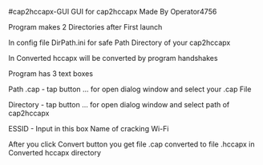 #cap2hccapx-GUI
GUI for cap2hccapx
Made By Operator4756

Program makes 2 Directories after First launch

In config file DirPath.ini for safe Path Directory of your cap2hccapx

In Converted hccapx will be converted by program handshakes


Program has 3 text boxes

Path .cap - tap button ... for open dialog window and select your .cap File

Directory - tap button ... for open dialog window and select path of cap2hccapx

ESSID - Input in this box Name of cracking Wi-Fi

After you click Convert button you get file .cap converted
to file .hccapx in Converted hccapx directory
